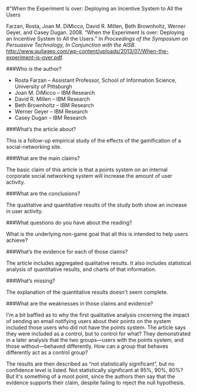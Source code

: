 #&ldquo;When the Experiment Is over: Deploying an Incentive System to All the Users

Farzan, Rosta, Joan M. DiMicco, David R. Millen, Beth Brownholtz, Werner Geyer, and Casey Dugan. 2008. &ldquo;When the Experiment Is over: Deploying an Incentive System to All the Users.&rdquo; In *Proceedings of the Symposium on Persuasive Technology, In Conjunction with the AISB*. http://www.quilageo.com/wp-content/uploads/2013/07/When-the-experiment-is-over.pdf.

###Who is the author?

* Rosta Farzan &ndash; Assistant Professor, School of Information Science, University of Pittsburgh
* Joan M. DiMicco &ndash; IBM Research
* David R. Millen &ndash; IBM Research
* Beth Brownholtz &ndash; IBM Research
* Werner Geyer &ndash; IBM Research
* Casey Dugan &ndash; IBM Research

###What’s the article about?

This is a follow-up empirical study of the effects of the gamification of a social-networking site.

###What are the main claims?

The basic claim of this article is that a points system on an internal corporate social networking system will increase the amount of user activity.

###What are the conclusions?

The qualitative and quantitative results of the study both show an increase in user activity.

###What questions do you have about the reading?

What is the underlying non-game goal that all this is intended to help users achieve?

###What’s the evidence for each of those claims?

The article includes aggregated qualitative results.  It also includes statistical analysis of quantitative results, and charts of that information.

###What’s missing?

The explanation of the quantitative results doesn't seem complete.

###What are the weaknesses in those claims and evidence?

I'm a bit baffled as to why the first qualitative analysis cncerning the impact of sending an email notifying users about their points on the system included those users who did not have the points system.  The article says they were included as a control, but to control for what?  They demonstrated in a later analysis that the two groups&mdash;users with the points system, and those without&mdash;behaved differently.  How can a group that behaves differently act as a control group?

The results are then described as &ldquo;not statistically significant&rdquo;, but no confidence level is listed.  Not statistically significant at 95%, 90%, 80%?  But it's something of a moot point, since the authors then say that the evidence supports their claim, despite failing to reject the null hypothesis.

